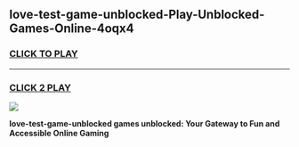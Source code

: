
## love-test-game-unblocked-Play-Unblocked-Games-Online-4oqx4
<h3>
<a href="https://premium76.site?title=love-test-game-unblocked&ref=25A">CLICK TO PLAY</a></h3>
<hr>

<h3>
<a href="https://premium76.site?title=love-test-game-unblocked&ref=25A">CLICK 2 PLAY</a>
  
</h3>

<a href="https://premium76.site?title=love-test-game-unblocked&ref=25A"><img src="https://clearcache.store/games.png"></a>


**love-test-game-unblocked games unblocked: Your Gateway to Fun and Accessible Online Gaming**
